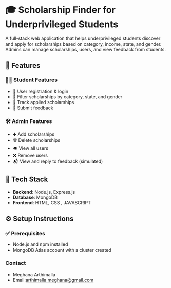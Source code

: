 # 🎓 Scholarship Finder for Underprivileged Students

A full-stack web application that helps underprivileged students discover and apply for scholarships based on category, income, state, and gender. Admins can manage scholarships, users, and view feedback from students.

## 🚀 Features

### 👨‍🎓 Student Features
- 🔐 User registration & login
- 🔎 Filter scholarships by category, state, and gender
- 📌 Track applied scholarships
- 💬 Submit feedback

### 🛠️ Admin Features
- ➕ Add scholarships
- 🗑️ Delete scholarships
- 👁️ View all users
- ❌ Remove users
- 📬 View and reply to feedback (simulated)

## 🧰 Tech Stack

- **Backend**: Node.js, Express.js
- **Database**: MongoDB 
- **Frontend**: HTML, CSS , JAVASCRIPT

## ⚙️ Setup Instructions

### ✅ Prerequisites
- Node.js and npm installed
- MongoDB Atlas account with a cluster created

### Contact
- Meghana Arthimalla
- Email:arthimalla.meghana@gmail.com


